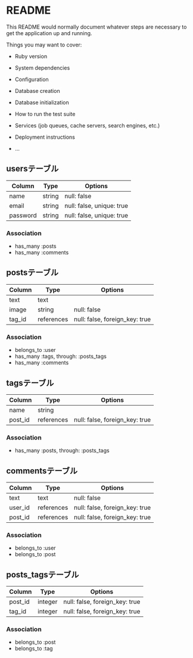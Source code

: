# README

This README would normally document whatever steps are necessary to get the
application up and running.

Things you may want to cover:

* Ruby version

* System dependencies

* Configuration

* Database creation

* Database initialization

* How to run the test suite

* Services (job queues, cache servers, search engines, etc.)

* Deployment instructions

* ...

## usersテーブル

|Column|Type|Options|
|------|----|-------|
|name|string|null: false|
|email|string|null: false, unique: true|
|password|string|null: false, unique: true|

### Association
- has_many :posts
- has_many :comments

## postsテーブル

|Column|Type|Options|
|------|----|-------|
|text|text||
|image|string|null: false|
|tag_id|references|null: false, foreign_key: true|

### Association
- belongs_to :user
- has_many :tags, through: :posts_tags
- has_many :comments

## tagsテーブル

|Column|Type|Options|
|------|----|-------|
|name|string||
|post_id|references|null: false, foreign_key: true|

### Association
- has_many :posts, through: :posts_tags

## commentsテーブル

|Column|Type|Options|
|------|----|-------|
|text|text|null: false|
|user_id|references|null: false, foreign_key: true|
|post_id|references|null: false, foreign_key: true|

### Association
- belongs_to :user
- belongs_to :post

## posts_tagsテーブル

|Column|Type|Options|
|------|----|-------|
|post_id|integer|null: false, foreign_key: true|
|tag_id|integer|null: false, foreign_key: true|

### Association
- belongs_to :post
- belongs_to :tag